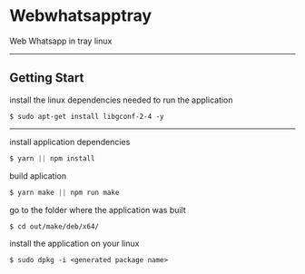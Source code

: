 # Webwhatsapptray
Web Whatsapp in tray linux

***
## Getting Start

install the linux dependencies needed to run the application
```shell
$ sudo apt-get install libgconf-2-4 -y
```
***
install application dependencies
```javascript
$ yarn || npm install
```
build aplication
```javascript
$ yarn make || npm run make
```
go to the folder where the application was built
```shell
$ cd out/make/deb/x64/
```
install the application on your linux
```shell
$ sudo dpkg -i <generated package name>
```
